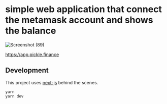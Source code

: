 # simple web application that connect the metamask account and shows the balance

![Screenshot (89)](https://user-images.githubusercontent.com/68496694/114865686-3cb39700-9e10-11eb-91c6-db7dc5bcbc15.png)

https://app.pickle.finance

## Development

This project uses [next-js](https://nextjs.org/) behind the scenes.

```
yarn
yarn dev
```
